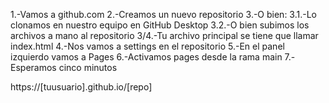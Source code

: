 1.-Vamos a github.com
2.-Creamos un nuevo repositorio
3.-O bien:
    3.1.-Lo clonamos en nuestro equipo en GitHub Desktop
    3.2.-O bien subimos los archivos a mano al repositorio
3/4.-Tu archivo principal se tiene que llamar index.html
4.-Nos vamos a settings en el repositorio
5.-En el panel izquierdo vamos a Pages
6.-Activamos pages desde la rama main
7.-Esperamos cinco minutos

https://[tuusuario].github.io/[repo]
